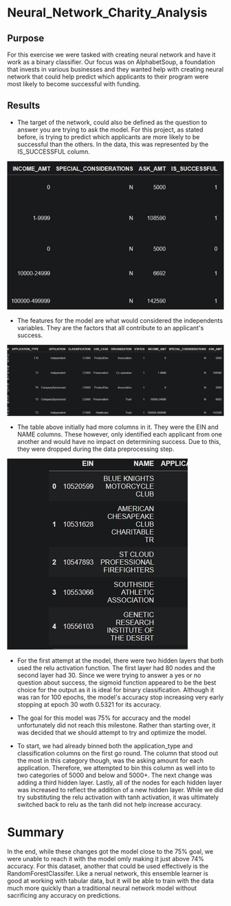 # Neural_Network_Charity_Analysis

## Purpose
For this exercise we were tasked with creating neural network and have it work as a binary classifier. Our focus was on AlphabetSoup, a foundation that invests in various businesses and they wanted help with creating neural network that could help predict which applicants to their program were most likely to become successful with funding.

## Results
* The target of the network, could also be defined as the question to answer you are trying to ask the model. For this project, as stated before, is trying to predict which applicants are more likely to be successful than the others. In the data, this was represented by the IS_SUCCESSFUL column.

![](https://github.com/Stkaran/Neural_Network_Charity_Analysis/blob/main/Resources/Target.png)

* The features for the model are what would considered the independents variables. They are the factors that all contribute to an applicant's success.

![](https://github.com/Stkaran/Neural_Network_Charity_Analysis/blob/main/Resources/Features.png)

* The table above initially had more columns in it. They were the EIN and NAME columns. These however, only identified each applicant from one another and would have no impact on determining success. Due to this, they were dropped during the data preprocessing step.

![](https://github.com/Stkaran/Neural_Network_Charity_Analysis/blob/main/Resources/Dropped.png)

* For the first attempt at the model, there were two hidden layers that both used the relu activation function. The first layer had 80 nodes and the second layer had 30. Since we were trying to answer a yes or no question about success, the sigmoid function appeared to be the best choice for the output as it is ideal for binary classification. Although it was ran for 100 epochs, the model's accuracy stop increasing very early stopping at epoch 30 woth 0.5321 for its accuracy.

* The goal for this model was 75% for accuracy and the model unfortunately did not reach this milestone. Rather than starting over, it was decided that we should attempt to try and optimize the model.

* To start, we had already binned both the application_type and classification columns on the first go round. The column that stood out the most in this category though, was the asking amount for each application. Therefore, we attempted to bin this column as well into to two categories of 5000 and below and 5000+. The next change was adding a third hidden layer. Lastly, all of the nodes for each hidden layer was increased to reflect the addition of a new hidden layer. While we did try substituting the relu activation with tanh activation, it was ultimately switched back to relu as the tanh did not help increase accuracy. 

# Summary
In the end, while these changes got the model close to the 75% goal, we were unable to reach it with the model omly making it just above 74% accuracy. For this dataset, another that could be used effectively is the RandomForestClassifer. Like a nerual network, this ensemble learner is good at working with tabular data, but it will be able to train with the data much more quickly than a traditional neural network model without sacrificing any accuracy on predictions.
